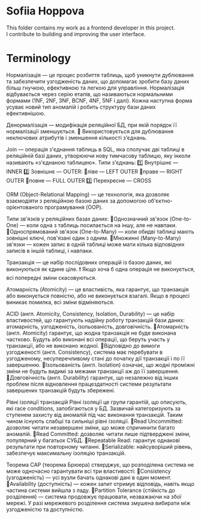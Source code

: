 # Sofiia Hoppova

This folder contains my work as a frontend developer in this project.  
I contribute to building and improving the user interface.

# Terminology

Нормалізація — це процес розбиття таблиць, щоб уникнути дублювання та забезпечити узгодженість даних, що допомагає зробити базу даних більш гнучкою, ефективною та легкою для управління. Нормалізація відбувається через серію етапів, що називаються нормальними формами (1NF, 2NF, 3NF, BCNF, 4NF, 5NF і далі). Кожна наступна форма усуває новий тип аномалій і робить структуру бази даних ефективнішою.

Денормалізація — модифікація реляційної БД, при якій порядок її нормалізації зменшується.
🔹 Використовується для дублювання неключових атрибутів і зменшення кількості з'єднань.

Join — операція з'єднання таблиць в SQL, яка сполучає дві таблиці в реляційній базі даних, утворюючи нову тимчасову таблицю, яку інколи називають «з'єднаною таблицею».
Типи з'єднань:
1️⃣ Внутрішнє — INNER
2️⃣ Зовнішнє — OUTER:
🔹ліве — LEFT OUTER
🔹праве — RIGHT OUTER
🔹повне — FULL OUTER
3️⃣ Перехресне — CROSS

ORM (Object-Relational Mapping) — це технологія, яка дозволяє взаємодіяти з реляційною базою даних за допомогою об'єктно-орієнтованого програмування (OOP).

Типи зв'язків у реляційних базах даних:
🔹Однозначний зв'язок (One-to-One) — коли одна з таблиць посилається на іншу, але не навпаки.
🔹Односпрямований зв'язок (One-to-Many) — коли обидві таблиці мають зовнішні ключі, пов'язані один з одним.
🔹Множинні (Many-to-Many) зв'язки — кожен запис в одній таблиці може мати кілька відповідних записів в іншій таблиці, і навпаки.

Транзакція — це набір послідовних операцій із базою даних, які виконуються як єдине ціле.
❗ Якщо хоча б одна операція не виконується, всі попередні зміни скасовуються.

Атомарність (Atomicity) — це властивість, яка гарантує, що транзакція або виконується повністю, або не виконується взагалі. Якщо в процесі виникає помилка, всі зміни відміняються.

ACID (англ. Atomicity, Consistency, Isolation, Durability) — це набір властивостей, що гарантують надійну роботу транзакцій бази даних: атомарність, узгодженість, ізольованість, довговічність.
🔹Атомарність (англ. Atomicity) гарантує, що жодна транзакція не буде виконана частково. Будуть або виконані всі операції, що беруть участь у транзакції, або не виконано жодної.
🔹Відповідно до вимоги узгодженості (англ. Consistency), система має перебувати в узгодженому, несуперечливому стані до початку дії транзакції і по її завершенню.
🔹Ізольованість (англ. Isolation) означає, що жодні проміжні зміни не будуть видимі за межами транзакції аж до її завершення.
🔹Довговічність (англ. Durability) гарантує, що незалежно від інших проблем після відновлення працездатності системи результати завершених транзакцій будуть збережені.

Рівні ізоляції транзакцій
Рівні ізоляції це групи гарантій, що описують, які race conditions, запобігаються у БД. Зазвичай категоризують за ступенем захисту від аномалій під час виконання транзакцій. Таким чином існують слабші та сильніші рівні ізоляції.
🔹Read Uncommitted: дозволяє читати незавершені зміни, що може спричинити багато аномалій.
🔹Read Committed: дозволяє читати лише підтверджені зміни, популярний у багатьох СУБД.
🔹Repeatable Read: гарантує однакові результати при повторному читанні.
🔹Serializable: найсуворіший рівень, забезпечує максимальну ізоляцію транзакцій.

Теорема CAP (теорема Брюера) стверджує, що розподілена система не може одночасно гарантувати всі три властивості:
🔹Consistency (узгодженість) — усі вузли бачать однакові дані в один момент.
🔹Availability (доступність) — кожен запит отримує відповідь, навіть якщо частина системи вийшла з ладу.
🔹Partition Tolerance (стійкість до розділення) — система продовжує працювати, незважаючи на збої мережі.
У разі мережевого розділення система змушена вибирати між узгодженістю та доступністю.
